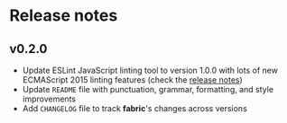 # Release notes

## v0.2.0
- Update ESLint JavaScript linting tool to version 1.0.0 with lots of new ECMAScript 2015 linting features (check the [release notes](http://eslint.org/blog/2015/07/eslint-1.0.0-released/))
- Update ```README``` file with punctuation, grammar, formatting, and style improvements
- Add ```CHANGELOG``` file to track **fabric**'s changes across versions
